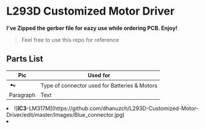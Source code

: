 
# L293D Customized Motor Driver
 
**I've Zipped the gerber file for eazy use while ordering PCB. Enjoy!**

>Feel free to use this repo for reference

## Parts List
| Pic         | Used for    |
| ----------- | ----------- |
| <img src="/Images/2.jpg">     | Type of connector used for Batteries & Motors       |
| Paragraph   | Text        |


 <li> ![<b>IC3</b>-LM317M](https://github.com/dhanuzch/L293D-Customized-Motor-Driver/edit/master/Images/Blue_connector.jpg)</li>
 <li></li>



